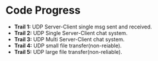 # Code Progress
- **Trail 1:** UDP Server-Client single msg sent and received.
- **Trail 2:** UDP Single Server-Client chat system.
- **Trail 3:** UDP Multi Server-Client chat system.
- **Trail 4:** UDP small file transfer(non-reiable).
- **Trail 5:** UDP large file transfer(non-reliable).
